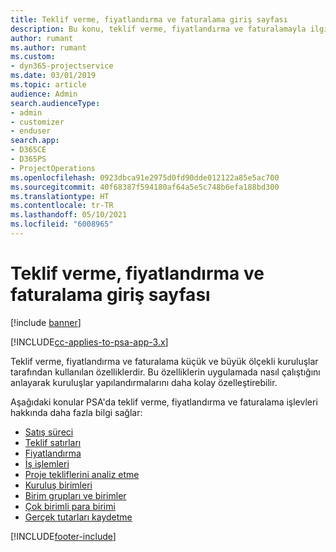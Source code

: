 ```yaml
---
title: Teklif verme, fiyatlandırma ve faturalama giriş sayfası
description: Bu konu, teklif verme, fiyatlandırma ve faturalamayla ilgili bilgi sağlar.
author: rumant
ms.author: rumant
ms.custom:
- dyn365-projectservice
ms.date: 03/01/2019
ms.topic: article
audience: Admin
search.audienceType:
- admin
- customizer
- enduser
search.app:
- D365CE
- D365PS
- ProjectOperations
ms.openlocfilehash: 0923dbca91e2975d0fd90dde012122a85e5ac700
ms.sourcegitcommit: 40f68387f594180af64a5e5c748b6efa188bd300
ms.translationtype: HT
ms.contentlocale: tr-TR
ms.lasthandoff: 05/10/2021
ms.locfileid: "6008965"
---
```

# <a name="quoting-pricing-and-billing-home-page"></a>Teklif verme, fiyatlandırma ve faturalama giriş sayfası

[!include [banner](../includes/psa-now-project-operations.md)]

[!INCLUDE[cc-applies-to-psa-app-3.x](../includes/cc-applies-to-psa-app-3x.md)]

Teklif verme, fiyatlandırma ve faturalama küçük ve büyük ölçekli kuruluşlar tarafından kullanılan özelliklerdir. Bu özelliklerin uygulamada nasıl çalıştığını anlayarak kuruluşlar yapılandırmalarını daha kolay özelleştirebilir.

Aşağıdaki konular PSA'da teklif verme, fiyatlandırma ve faturalama işlevleri hakkında daha fazla bilgi sağlar:

- [Satış süreci](basic-sales-process.md)
- [Teklif satırları](basic-quote-lines.md)
- [Fiyatlandırma](basic-pricing.md)
- [İş işlemleri](basic-business-transactions.md)
- [Proje tekliflerini analiz etme](basic-analyzing-quotes.md)
- [Kuruluş birimleri](advanced-organizational.md)
- [Birim grupları ve birimler](advanced-units.md)
- [Çok birimli para birimi](advanced-currency.md)
- [Gerçek tutarları kaydetme](advanced-actuals.md)


[!INCLUDE[footer-include](../includes/footer-banner.md)]